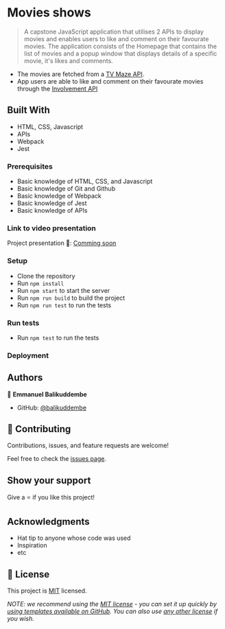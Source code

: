 # Movies shows

> A capstone JavaScript application that utilises 2 APIs to display movies and enables users to like and comment on their favourate movies. The application consists of the Homepage that contains the list of movies and a popup window that displays details of a specific movie, it's likes and comments.
- The movies are fetched from a [TV Maze API](https://www.tvmaze.com/api).
- App users are able to like and comment on their favourate movies through the [Involvement API](https://www.notion.so/Involvement-API-869e60b5ad104603aa6db59e08150270)


## Built With

- HTML, CSS, Javascript
- APIs
- Webpack
- Jest

### Prerequisites

- Basic knowledge of HTML, CSS, and Javascript
- Basic knowledge of Git and Github
- Basic knowledge of Webpack
- Basic knowledge of Jest
- Basic knowledge of APIs

### Link to video presentation
Project presentation 🚀: [Comming soon]()


### Setup

- Clone the repository
- Run `npm install`
- Run `npm start` to start the server
- Run `npm run build` to build the project
- Run `npm run test` to run the tests

### Run tests

- Run `npm test` to run the tests

### Deployment

## Authors

👤 **Emmanuel Balikuddembe**

- GitHub: [@balikuddembe](https://github.com/Balikuddembe)

## 🤝 Contributing

Contributions, issues, and feature requests are welcome!

Feel free to check the [issues page](../../issues/).

## Show your support

Give a ⭐️ if you like this project!

## Acknowledgments

- Hat tip to anyone whose code was used
- Inspiration
- etc

## 📝 License

This project is [MIT](./LICENSE) licensed.

_NOTE: we recommend using the [MIT license](https://choosealicense.com/licenses/mit/) - you can set it up quickly by [using templates available on GitHub](https://docs.github.com/en/communities/setting-up-your-project-for-healthy-contributions/adding-a-license-to-a-repository). You can also use [any other license](https://choosealicense.com/licenses/) if you wish._
